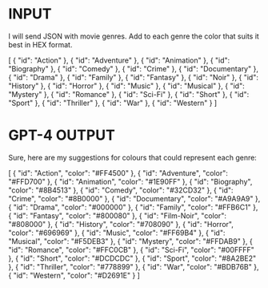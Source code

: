 # INPUT

I will send JSON with movie genres. Add to each genre the color that suits it best in HEX format.

[
    {
        "id": "Action"
    },
    {
        "id": "Adventure"
    },
    {
        "id": "Animation"
    },
    {
        "id": "Biography"
    },
    {
        "id": "Comedy"
    },
    {
        "id": "Crime"
    },
    {
        "id": "Documentary"
    },
    {
        "id": "Drama"
    },
    {
        "id": "Family"
    },
    {
        "id": "Fantasy"
    },
    {
        "id": "Noir"
    },
    {
        "id": "History"
    },
    {
        "id": "Horror"
    },
    {
        "id": "Music"
    },
    {
        "id": "Musical"
    },
    {
        "id": "Mystery"
    },
    {
        "id": "Romance"
    },
    {
        "id": "Sci-Fi"
    },
    {
        "id": "Short"
    },
    {
        "id": "Sport"
    },
    {
        "id": "Thriller"
    },
    {
        "id": "War"
    },
    {
        "id": "Western"
    }
]


# GPT-4 OUTPUT

Sure, here are my suggestions for colours that could represent each genre:

[
    {
        "id": "Action",
        "color": "#FF4500"
    },
    {
        "id": "Adventure",
        "color": "#FFD700"
    },
    {
        "id": "Animation",
        "color": "#1E90FF"
    },
    {
        "id": "Biography",
        "color": "#8B4513"
    },
    {
        "id": "Comedy",
        "color": "#32CD32"
    },
    {
        "id": "Crime",
        "color": "#8B0000"
    },
    {
        "id": "Documentary",
        "color": "#A9A9A9"
    },
    {
        "id": "Drama",
        "color": "#000000"
    },
    {
        "id": "Family",
        "color": "#FFB6C1"
    },
    {
        "id": "Fantasy",
        "color": "#800080"
    },
    {
        "id": "Film-Noir",
        "color": "#808000"
    },
    {
        "id": "History",
        "color": "#708090"
    },
    {
        "id": "Horror",
        "color": "#696969"
    },
    {
        "id": "Music",
        "color": "#FF69B4"
    },
    {
        "id": "Musical",
        "color": "#F5DEB3"
    },
    {
        "id": "Mystery",
        "color": "#FFDAB9"
    },
    {
        "id": "Romance",
        "color": "#FFC0CB"
    },
    {
        "id": "Sci-Fi",
        "color": "#00FFFF"
    },
    {
        "id": "Short",
        "color": "#DCDCDC"
    },
    {
        "id": "Sport",
        "color": "#8A2BE2"
    },
    {
        "id": "Thriller",
        "color": "#778899"
    },
    {
        "id": "War",
        "color": "#BDB76B"
    },
    {
        "id": "Western",
        "color": "#D2691E"
    }
]
